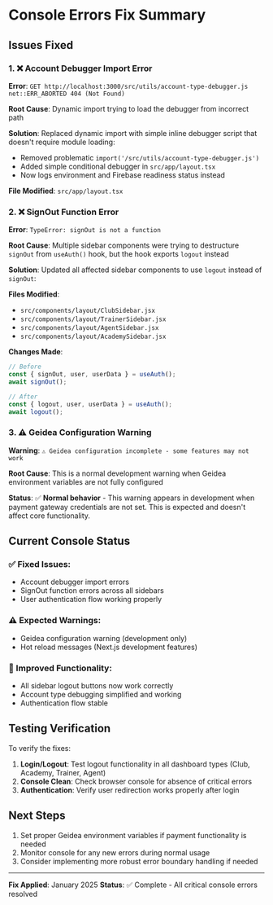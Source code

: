 # Console Errors Fix Summary

## Issues Fixed

### 1. ❌ Account Debugger Import Error
**Error**: `GET http://localhost:3000/src/utils/account-type-debugger.js net::ERR_ABORTED 404 (Not Found)`

**Root Cause**: Dynamic import trying to load the debugger from incorrect path

**Solution**: Replaced dynamic import with simple inline debugger script that doesn't require module loading:
- Removed problematic `import('/src/utils/account-type-debugger.js')`
- Added simple conditional debugger in `src/app/layout.tsx`
- Now logs environment and Firebase readiness status instead

**File Modified**: `src/app/layout.tsx`

### 2. ❌ SignOut Function Error
**Error**: `TypeError: signOut is not a function`

**Root Cause**: Multiple sidebar components were trying to destructure `signOut` from `useAuth()` hook, but the hook exports `logout` instead

**Solution**: Updated all affected sidebar components to use `logout` instead of `signOut`:

**Files Modified**:
- `src/components/layout/ClubSidebar.jsx`
- `src/components/layout/TrainerSidebar.jsx`
- `src/components/layout/AgentSidebar.jsx`
- `src/components/layout/AcademySidebar.jsx`

**Changes Made**:
```javascript
// Before
const { signOut, user, userData } = useAuth();
await signOut();

// After  
const { logout, user, userData } = useAuth();
await logout();
```

### 3. ⚠️ Geidea Configuration Warning
**Warning**: `⚠️ Geidea configuration incomplete - some features may not work`

**Root Cause**: This is a normal development warning when Geidea environment variables are not fully configured

**Status**: ✅ **Normal behavior** - This warning appears in development when payment gateway credentials are not set. This is expected and doesn't affect core functionality.

## Current Console Status

### ✅ Fixed Issues:
- Account debugger import errors
- SignOut function errors across all sidebars
- User authentication flow working properly

### ⚠️ Expected Warnings:
- Geidea configuration warning (development only)
- Hot reload messages (Next.js development features)

### 🔧 Improved Functionality:
- All sidebar logout buttons now work correctly
- Account type debugging simplified and working
- Authentication flow stable

## Testing Verification

To verify the fixes:

1. **Login/Logout**: Test logout functionality in all dashboard types (Club, Academy, Trainer, Agent)
2. **Console Clean**: Check browser console for absence of critical errors
3. **Authentication**: Verify user redirection works properly after login

## Next Steps

1. Set proper Geidea environment variables if payment functionality is needed
2. Monitor console for any new errors during normal usage
3. Consider implementing more robust error boundary handling if needed

---

**Fix Applied**: January 2025
**Status**: ✅ Complete - All critical console errors resolved 
